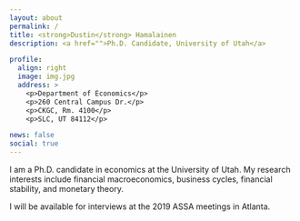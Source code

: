 ```yaml
---
layout: about
permalink: /
title: <strong>Dustin</strong> Hamalainen
description: <a href="">Ph.D. Candidate, University of Utah</a> 

profile:
  align: right
  image: img.jpg
  address: >
    <p>Department of Economics</p>
    <p>260 Central Campus Dr.</p>
    <p>CKGC, Rm. 4100</p>
    <p>SLC, UT 84112</p>

news: false
social: true
---
```


I am a Ph.D. candidate in economics at the University of Utah. My research interests include financial macroeconomics, business cycles, financial stability, and monetary theory.

I will be available for interviews at the 2019 ASSA meetings in Atlanta.
